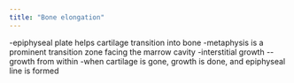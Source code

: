 ```yaml
---
title: "Bone elongation"
---
```

-epiphyseal plate helps cartilage transition into bone
-metaphysis is a prominent transition zone facing the marrow cavity
-interstitial growth -- growth from within
-when cartilage is gone, growth is done, and epiphyseal line is formed

